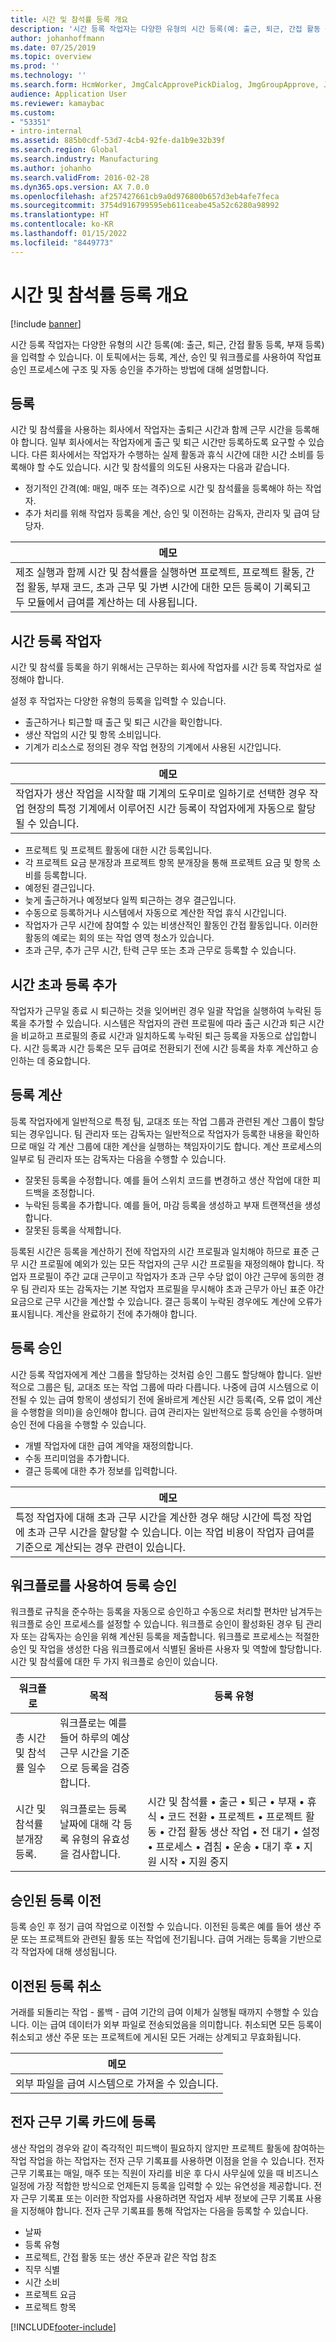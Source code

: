 ```yaml
---
title: 시간 및 참석률 등록 개요
description: '시간 등록 작업자는 다양한 유형의 시간 등록(예: 출근, 퇴근, 간접 활동 등록, 부재 등록)을 입력할 수 있습니다. 이 토픽에서는 등록, 계산, 승인 및 워크플로를 사용하여 작업표 승인 프로세스에 구조 및 자동 승인을 추가하는 방법에 대해 설명합니다.'
author: johanhoffmann
ms.date: 07/25/2019
ms.topic: overview
ms.prod: ''
ms.technology: ''
ms.search.form: HcmWorker, JmgCalcApprovePickDialog, JmgGroupApprove, JmgGroupCalc, JmgGroupSigningTable, JmgRegistration, JmgTimeCalcParmeters, WorkflowTableListPageRnr, JmgRegistrationSetup, JmgStampTrans, JmgStampJournalTrans
audience: Application User
ms.reviewer: kamaybac
ms.custom:
- "53351"
- intro-internal
ms.assetid: 885b0cdf-53d7-4cb4-92fe-da1b9e32b39f
ms.search.region: Global
ms.search.industry: Manufacturing
ms.author: johanho
ms.search.validFrom: 2016-02-28
ms.dyn365.ops.version: AX 7.0.0
ms.openlocfilehash: af257427661cb9a0d976800b657d3eb4afe7feca
ms.sourcegitcommit: 3754d916799595eb611ceabe45a52c6280a98992
ms.translationtype: HT
ms.contentlocale: ko-KR
ms.lasthandoff: 01/15/2022
ms.locfileid: "8449773"
---
```

# <a name="time-and-attendance-registration-overview"></a>시간 및 참석률 등록 개요

[!include [banner](../includes/banner.md)]

시간 등록 작업자는 다양한 유형의 시간 등록(예: 출근, 퇴근, 간접 활동 등록, 부재 등록)을 입력할 수 있습니다. 이 토픽에서는 등록, 계산, 승인 및 워크플로를 사용하여 작업표 승인 프로세스에 구조 및 자동 승인을 추가하는 방법에 대해 설명합니다.

## <a name="registrations"></a>등록

시간 및 참석률을 사용하는 회사에서 작업자는 출퇴근 시간과 함께 근무 시간을 등록해야 합니다. 일부 회사에서는 작업자에게 출근 및 퇴근 시간만 등록하도록 요구할 수 있습니다. 다른 회사에서는 작업자가 수행하는 실제 활동과 휴식 시간에 대한 시간 소비를 등록해야 할 수도 있습니다. 시간 및 참석률의 의도된 사용자는 다음과 같습니다.

- 정기적인 간격(예: 매일, 매주 또는 격주)으로 시간 및 참석률을 등록해야 하는 작업자.
- 추가 처리를 위해 작업자 등록을 계산, 승인 및 이전하는 감독자, 관리자 및 급여 담당자.

| **메모**                                                                                                                                                                                                                                                    |
|-------------------------------------------------------------------------------------------------------------------------------------------------------------------------------------------------------------------------------------------------------------|
| 제조 실행과 함께 시간 및 참석률을 실행하면 프로젝트, 프로젝트 활동, 간접 활동, 부재 코드, 초과 근무 및 가변 시간에 대한 모든 등록이 기록되고 두 모듈에서 급여를 계산하는 데 사용됩니다. |

## <a name="time-registrations-workers"></a>시간 등록 작업자

시간 및 참석률 등록을 하기 위해서는 근무하는 회사에 작업자를 시간 등록 작업자로 설정해야 합니다.

설정 후 작업자는 다양한 유형의 등록을 입력할 수 있습니다.

- 출근하거나 퇴근할 때 출근 및 퇴근 시간을 확인합니다.
- 생산 작업의 시간 및 항목 소비입니다.
- 기계가 리소스로 정의된 경우 작업 현장의 기계에서 사용된 시간입니다.

| **메모**                                                                                                                                                                                                                      |
|-------------------------------------------------------------------------------------------------------------------------------------------------------------------------------------------------------------------------------|
| 작업자가 생산 작업을 시작할 때 기계의 도우미로 일하기로 선택한 경우 작업 현장의 특정 기계에서 이루어진 시간 등록이 작업자에게 자동으로 할당될 수 있습니다. |

- 프로젝트 및 프로젝트 활동에 대한 시간 등록입니다.
- 각 프로젝트 요금 분개장과 프로젝트 항목 분개장을 통해 프로젝트 요금 및 항목 소비를 등록합니다.
- 예정된 결근입니다.
- 늦게 출근하거나 예정보다 일찍 퇴근하는 경우 결근입니다.
- 수동으로 등록하거나 시스템에서 자동으로 계산한 작업 휴식 시간입니다.
- 작업자가 근무 시간에 참여할 수 있는 비생산적인 활동인 간접 활동입니다. 이러한 활동의 예로는 회의 또는 작업 영역 청소가 있습니다.
- 초과 근무, 추가 근무 시간, 탄력 근무 또는 초과 근무로 등록할 수 있습니다.

## <a name="adding-clock-out-registrations"></a>시간 초과 등록 추가

작업자가 근무일 종료 시 퇴근하는 것을 잊어버린 경우 일괄 작업을 실행하여 누락된 등록을 추가할 수 있습니다. 시스템은 작업자의 관련 프로필에 따라 출근 시간과 퇴근 시간을 비교하고 프로필의 종료 시간과 일치하도록 누락된 퇴근 등록을 자동으로 삽입합니다. 시간 등록과 시간 등록은 모두 급여로 전환되기 전에 시간 등록을 차후 계산하고 승인하는 데 중요합니다.

## <a name="calculating-registrations"></a>등록 계산

등록 작업자에게 일반적으로 특정 팀, 교대조 또는 작업 그룹과 관련된 계산 그룹이 할당되는 경우입니다. 팀 관리자 또는 감독자는 일반적으로 작업자가 등록한 내용을 확인하므로 매일 각 계산 그룹에 대한 계산을 실행하는 책임자이기도 합니다. 계산 프로세스의 일부로 팀 관리자 또는 감독자는 다음을 수행할 수 있습니다.

- 잘못된 등록을 수정합니다. 예를 들어 스위치 코드를 변경하고 생산 작업에 대한 피드백을 조정합니다.
- 누락된 등록을 추가합니다. 예를 들어, 마감 등록을 생성하고 부재 트랜잭션을 생성합니다.
- 잘못된 등록을 삭제합니다.

등록된 시간은 등록을 계산하기 전에 작업자의 시간 프로필과 일치해야 하므로 표준 근무 시간 프로필에 예외가 있는 모든 작업자의 근무 시간 프로필을 재정의해야 합니다. 작업자 프로필이 주간 교대 근무이고 작업자가 초과 근무 수당 없이 야간 근무에 동의한 경우 팀 관리자 또는 감독자는 기본 작업자 프로필을 무시해야 초과 근무가 아닌 표준 야간 요금으로 근무 시간을 계산할 수 있습니다. 결근 등록이 누락된 경우에도 계산에 오류가 표시됩니다. 계산을 완료하기 전에 추가해야 합니다.

## <a name="approving-registrations"></a>등록 승인

시간 등록 작업자에게 계산 그룹을 할당하는 것처럼 승인 그룹도 할당해야 합니다. 일반적으로 그룹은 팀, 교대조 또는 작업 그룹에 따라 다릅니다. 나중에 급여 시스템으로 이전될 수 있는 급여 항목이 생성되기 전에 올바르게 계산된 시간 등록(즉, 오류 없이 계산을 수행함을 의미)을 승인해야 합니다. 급여 관리자는 일반적으로 등록 승인을 수행하며 승인 전에 다음을 수행할 수 있습니다.

- 개별 작업자에 대한 급여 계약을 재정의합니다.
- 수동 프리미엄을 추가합니다.
- 결근 등록에 대한 추가 정보를 입력합니다.

| **메모**                                                                                                                                                                             |
|--------------------------------------------------------------------------------------------------------------------------------------------------------------------------------------|
| 특정 작업자에 대해 초과 근무 시간을 계산한 경우 해당 시간에 특정 작업에 초과 근무 시간을 할당할 수 있습니다. 이는 작업 비용이 작업자 급여를 기준으로 계산되는 경우 관련이 있습니다. |

## <a name="approving-registrations-using-workflow"></a>워크플로를 사용하여 등록 승인

워크플로 규칙을 준수하는 등록을 자동으로 승인하고 수동으로 처리할 편차만 남겨두는 워크플로 승인 프로세스를 설정할 수 있습니다. 워크플로 승인이 활성화된 경우 팀 관리자 또는 감독자는 승인을 위해 계산된 등록을 제출합니다. 워크플로 프로세스는 적절한 승인 및 작업을 생성한 다음 워크플로에서 식별된 올바른 사용자 및 역할에 할당합니다. 시간 및 참석률에 대한 두 가지 워크플로 승인이 있습니다.

| 워크플로                                  | 목적                                                                                                   | 등록 유형                                                                                                                                                                                                                                     |
|-------------------------------------------|-----------------------------------------------------------------------------------------------------------|-------------------------------------------------------------------------------------------------------------------------------------------------------------------------------------------------------------------------------------------------------|
| 총 시간 및 참석률 일수            | 워크플로는 예를 들어 하루의 예상 근무 시간을 기준으로 등록을 검증합니다. |                                                                                                                                                                                                                                                       |
| 시간 및 참석률 분개장 등록. | 워크플로는 등록 날짜에 대해 각 등록 유형의 유효성을 검사합니다.                           | 시간 및 참석률 • 출근 • 퇴근 • 부재 • 휴식 • 코드 전환 • 프로젝트 • 프로젝트 활동 • 간접 활동 생산 작업 • 전 대기 • 설정 • 프로세스 • 겹침 • 운송 • 대기 후 • 지원 시작 • 지원 중지 |

## <a name="transferring-approved-registrations"></a>승인된 등록 이전

등록 승인 후 정기 급여 작업으로 이전할 수 있습니다. 이전된 등록은 예를 들어 생산 주문 또는 프로젝트와 관련된 활동 또는 작업에 전기됩니다. 급여 거래는 등록을 기반으로 각 작업자에 대해 생성됩니다.  

## <a name="reversing-transferred-registrations"></a>이전된 등록 취소

거래를 되돌리는 작업 - 롤백 - 급여 기간의 급여 이체가 실행될 때까지 수행할 수 있습니다. 이는 급여 데이터가 외부 파일로 전송되었음을 의미합니다. 취소되면 모든 등록이 취소되고 생산 주문 또는 프로젝트에 게시된 모든 거래는 상계되고 무효화됩니다.

| **메모**                                                 |
|----------------------------------------------------------|
| 외부 파일을 급여 시스템으로 가져올 수 있습니다. |

## <a name="registrations-in-electronic-timecards"></a>전자 근무 기록 카드에 등록

생산 작업의 경우와 같이 즉각적인 피드백이 필요하지 않지만 프로젝트 활동에 참여하는 작업 작업을 하는 작업자는 전자 근무 기록표를 사용하면 이점을 얻을 수 있습니다. 전자 근무 기록표는 매일, 매주 또는 직원이 자리를 비운 후 다시 사무실에 있을 때 비즈니스 일정에 가장 적합한 방식으로 언제든지 등록을 입력할 수 있는 유연성을 제공합니다. 전자 근무 기록표 또는 이러한 작업자를 사용하려면 작업자 세부 정보에 근무 기록표 사용을 지정해야 합니다. 전자 근무 기록표를 통해 작업자는 다음을 등록할 수 있습니다.

- 날짜
- 등록 유형
- 프로젝트, 간접 활동 또는 생산 주문과 같은 작업 참조
- 직무 식별
- 시간 소비
- 프로젝트 요금
- 프로젝트 항목

[!INCLUDE[footer-include](../../includes/footer-banner.md)]